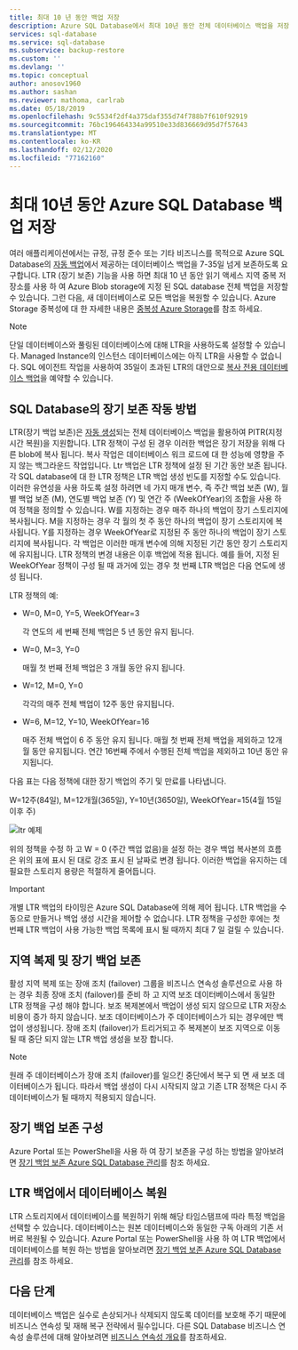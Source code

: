 ```yaml
---
title: 최대 10 년 동안 백업 저장
description: Azure SQL Database에서 최대 10년 동안 전체 데이터베이스 백업을 저장하도록 지원하는 방법에 대해 알아봅니다.
services: sql-database
ms.service: sql-database
ms.subservice: backup-restore
ms.custom: ''
ms.devlang: ''
ms.topic: conceptual
author: anosov1960
ms.author: sashan
ms.reviewer: mathoma, carlrab
ms.date: 05/18/2019
ms.openlocfilehash: 9c5534f2df4a375daf355d74f788b7f610f92919
ms.sourcegitcommit: 76bc196464334a99510e33d836669d95d7f57643
ms.translationtype: MT
ms.contentlocale: ko-KR
ms.lasthandoff: 02/12/2020
ms.locfileid: "77162160"
---
```

# <a name="store-azure-sql-database-backups-for-up-to-10-years"></a>최대 10년 동안 Azure SQL Database 백업 저장

여러 애플리케이션에서는 규정, 규정 준수 또는 기타 비즈니스를 목적으로 Azure SQL Database의 [자동 백업](sql-database-automated-backups.md)에서 제공하는 데이터베이스 백업을 7-35일 넘게 보존하도록 요구합니다. LTR (장기 보존) 기능을 사용 하면 최대 10 년 동안 읽기 액세스 지역 중복 저장소를 사용 하 여 Azure Blob storage에 지정 된 SQL database 전체 백업을 저장할 수 있습니다. 그런 다음, 새 데이터베이스로 모든 백업을 복원할 수 있습니다. Azure Storage 중복성에 대 한 자세한 내용은 [중복성 Azure Storage](../storage/common/storage-redundancy.md)를 참조 하세요.

> [!NOTE]
> 단일 데이터베이스와 풀링된 데이터베이스에 대해 LTR을 사용하도록 설정할 수 있습니다. Managed Instance의 인스턴스 데이터베이스에는 아직 LTR을 사용할 수 없습니다. SQL 에이전트 작업을 사용하여 35일이 초과된 LTR의 대안으로 [복사 전용 데이터베이스 백업](https://docs.microsoft.com/sql/relational-databases/backup-restore/copy-only-backups-sql-server)을 예약할 수 있습니다.
> 

## <a name="how-sql-database-long-term-retention-works"></a>SQL Database의 장기 보존 작동 방법

LTR(장기 백업 보존)은 [자동 생성](sql-database-automated-backups.md)되는 전체 데이터베이스 백업을 활용하여 PITR(지정 시간 복원)을 지원합니다. LTR 정책이 구성 된 경우 이러한 백업은 장기 저장을 위해 다른 blob에 복사 됩니다. 복사 작업은 데이터베이스 워크 로드에 대 한 성능에 영향을 주지 않는 백그라운드 작업입니다. Ltr 백업은 LTR 정책에 설정 된 기간 동안 보존 됩니다. 각 SQL database에 대 한 LTR 정책은 LTR 백업 생성 빈도를 지정할 수도 있습니다. 이러한 유연성을 사용 하도록 설정 하려면 네 가지 매개 변수, 즉 주간 백업 보존 (W), 월별 백업 보존 (M), 연도별 백업 보존 (Y) 및 연간 주 (WeekOfYear)의 조합을 사용 하 여 정책을 정의할 수 있습니다. W를 지정하는 경우 매주 하나의 백업이 장기 스토리지에 복사됩니다. M을 지정하는 경우 각 월의 첫 주 동안 하나의 백업이 장기 스토리지에 복사됩니다. Y를 지정하는 경우 WeekOfYear로 지정된 주 동안 하나의 백업이 장기 스토리지에 복사됩니다. 각 백업은 이러한 매개 변수에 의해 지정된 기간 동안 장기 스토리지에 유지됩니다. LTR 정책의 변경 내용은 이후 백업에 적용 됩니다. 예를 들어, 지정 된 WeekOfYear 정책이 구성 될 때 과거에 있는 경우 첫 번째 LTR 백업은 다음 연도에 생성 됩니다. 

LTR 정책의 예:

-  W=0, M=0, Y=5, WeekOfYear=3

   각 연도의 세 번째 전체 백업은 5 년 동안 유지 됩니다.
   
- W=0, M=3, Y=0

   매월 첫 번째 전체 백업은 3 개월 동안 유지 됩니다.

- W=12, M=0, Y=0

   각각의 매주 전체 백업이 12주 동안 유지됩니다.

- W=6, M=12, Y=10, WeekOfYear=16

   매주 전체 백업이 6 주 동안 유지 됩니다. 매월 첫 번째 전체 백업을 제외하고 12개월 동안 유지됩니다. 연간 16번째 주에서 수행된 전체 백업을 제외하고 10년 동안 유지됩니다. 

다음 표는 다음 정책에 대한 장기 백업의 주기 및 만료를 나타냅니다.

W=12주(84일), M=12개월(365일), Y=10년(3650일), WeekOfYear=15(4월 15일 이후 주)

   ![ltr 예제](./media/sql-database-long-term-retention/ltr-example.png)



위의 정책을 수정 하 고 W = 0 (주간 백업 없음)을 설정 하는 경우 백업 복사본의 흐름은 위의 표에 표시 된 대로 강조 표시 된 날짜로 변경 됩니다. 이러한 백업을 유지하는 데 필요한 스토리지 용량은 적절하게 줄어듭니다. 

> [!IMPORTANT]
> 개별 LTR 백업의 타이밍은 Azure SQL Database에 의해 제어 됩니다. LTR 백업을 수동으로 만들거나 백업 생성 시간을 제어할 수 없습니다. LTR 정책을 구성한 후에는 첫 번째 LTR 백업이 사용 가능한 백업 목록에 표시 될 때까지 최대 7 일 걸릴 수 있습니다.  
> 

## <a name="geo-replication-and-long-term-backup-retention"></a>지역 복제 및 장기 백업 보존

활성 지역 복제 또는 장애 조치 (failover) 그룹을 비즈니스 연속성 솔루션으로 사용 하는 경우 최종 장애 조치 (failover)를 준비 하 고 지역 보조 데이터베이스에서 동일한 LTR 정책을 구성 해야 합니다. 보조 복제본에서 백업이 생성 되지 않으므로 LTR 저장소 비용이 증가 하지 않습니다. 보조 데이터베이스가 주 데이터베이스가 되는 경우에만 백업이 생성됩니다. 장애 조치 (failover)가 트리거되고 주 복제본이 보조 지역으로 이동 될 때 중단 되지 않는 LTR 백업 생성을 보장 합니다. 

> [!NOTE]
> 원래 주 데이터베이스가 장애 조치 (failover)를 일으킨 중단에서 복구 되 면 새 보조 데이터베이스가 됩니다. 따라서 백업 생성이 다시 시작되지 않고 기존 LTR 정책은 다시 주 데이터베이스가 될 때까지 적용되지 않습니다. 

## <a name="configure-long-term-backup-retention"></a>장기 백업 보존 구성

Azure Portal 또는 PowerShell을 사용 하 여 장기 보존을 구성 하는 방법을 알아보려면 [장기 백업 보존 Azure SQL Database 관리](sql-database-long-term-backup-retention-configure.md)를 참조 하세요.

## <a name="restore-database-from-ltr-backup"></a>LTR 백업에서 데이터베이스 복원

LTR 스토리지에서 데이터베이스를 복원하기 위해 해당 타임스탬프에 따라 특정 백업을 선택할 수 있습니다. 데이터베이스는 원본 데이터베이스와 동일한 구독 아래의 기존 서버로 복원될 수 있습니다. Azure Portal 또는 PowerShell을 사용 하 여 LTR 백업에서 데이터베이스를 복원 하는 방법을 알아보려면 [장기 백업 보존 Azure SQL Database 관리](sql-database-long-term-backup-retention-configure.md)를 참조 하세요.

## <a name="next-steps"></a>다음 단계

데이터베이스 백업은 실수로 손상되거나 삭제되지 않도록 데이터를 보호해 주기 때문에 비즈니스 연속성 및 재해 복구 전략에서 필수입니다. 다른 SQL Database 비즈니스 연속성 솔루션에 대해 알아보려면 [비즈니스 연속성 개요](sql-database-business-continuity.md)를 참조하세요.
